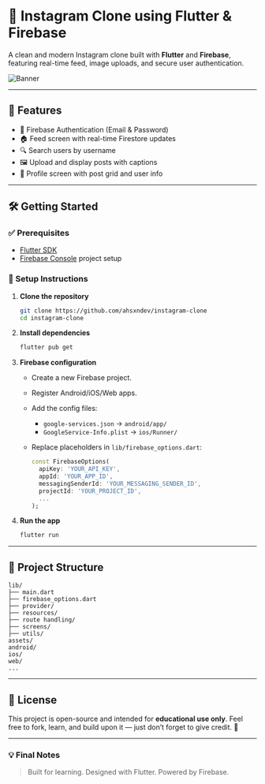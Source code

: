 # 📸 Instagram Clone using Flutter & Firebase

A clean and modern Instagram clone built with **Flutter** and **Firebase**, featuring real-time feed, image uploads, and secure user authentication.

![Banner](https://github.com/user-attachments/assets/b96e7379-2b2f-4ea1-8db7-881d17e986ea)

---

## 🚀 Features

- 🔐 Firebase Authentication (Email & Password)
- 🏠 Feed screen with real-time Firestore updates
- 🔍 Search users by username
- 🖼️ Upload and display posts with captions
- 👤 Profile screen with post grid and user info

---

## 🛠️ Getting Started

### ✅ Prerequisites

- [Flutter SDK](https://flutter.dev/docs/get-started/install)  
- [Firebase Console](https://console.firebase.google.com/) project setup

### 🔧 Setup Instructions

1. **Clone the repository**
   ```sh
   git clone https://github.com/ahsxndev/instagram-clone
   cd instagram-clone

2. **Install dependencies**

   ```sh
   flutter pub get
   ```

3. **Firebase configuration**

   * Create a new Firebase project.
   * Register Android/iOS/Web apps.
   * Add the config files:

     * `google-services.json` → `android/app/`
     * `GoogleService-Info.plist` → `ios/Runner/`
   * Replace placeholders in `lib/firebase_options.dart`:

     ```dart
     const FirebaseOptions(
       apiKey: 'YOUR_API_KEY',
       appId: 'YOUR_APP_ID',
       messagingSenderId: 'YOUR_MESSAGING_SENDER_ID',
       projectId: 'YOUR_PROJECT_ID',
       ...
     );
     ```

4. **Run the app**

   ```sh
   flutter run
   ```

---

## 📁 Project Structure

```
lib/
├── main.dart
├── firebase_options.dart
├── provider/
├── resources/
├── route handling/
├── screens/
├── utils/
assets/
android/
ios/
web/
...
```

---

## 📄 License

This project is open-source and intended for **educational use only**.
Feel free to fork, learn, and build upon it — just don’t forget to give credit. 🙌

---

### 💡 Final Notes

> Built for learning. Designed with Flutter. Powered by Firebase.
